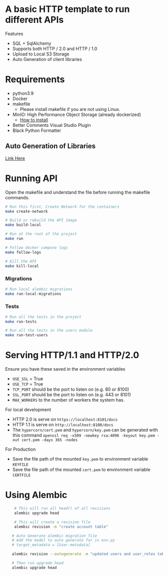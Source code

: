 # A basic HTTP template to run different APIs

Features
- SQL + SqlAlchemy
- Supports both HTTP / 2.0 and HTTP / 1.0
- Upload to Local S3 Storage
- Auto Generation of client libraries


# Requirements
- python3.9
- Docker
- makefile
    * Please install makefile if you are not using Linux.
- MinIO: High Performance Object Storage (already dockerized)
    * [How to install](https://hub.docker.com/r/minio/minio)
- Better Comments Visual Studio Plugin
- Black Python Formatter

## Auto Generation of Libraries
[Link Here](https://github.com/codelorhd/regnify-fastapi-template/tree/main/docs/client-libraries)

# 

# Running API
Open the makefile and understand the file before running the makefile commands.

```sh
# Run this first, Create Network for the containers
make create-network
```

```sh
# Build or rebuild the API image
make build-local
```

```sh
# Run at the root of the project
make run
```

```sh
# Follow docker compose logs
make follow-logs
```

```sh
# Kill the API
make kill-local
```

### Migrations

```sh
# Run local alembic migrations
make run-local-migrations
```

### Tests

```sh
# Run all the tests in the project
make run-tests
```


```sh
# Run all the tests in the users module
make run-test-users
```


# Serving HTTP/1.1 and HTTP/2.0
Ensure you have these saved in the environment variables
- `USE_SSL` = True
- `USE_TCP` = True
- `TCP_PORT` should be the port to listen on (e.g. 80 or 8100)
- `SSL_PORT` should be the port to listen on (e.g. 443 or 8101)
- `MAX_WORKERS` to the number of workers the system has.

For local development
- HTTP 2.0 is serve on `https://localhost:8101/docs`
- HTTP 1.1 is serve on `http://localhost:8100/docs`
- The `hypercorn/cert.pem` and `hypercorn/key.pem` can be generated with this command `openssl req -x509 -newkey rsa:4096 -keyout key.pem -out cert.pem -days 365 -nodes`

For Production
- Save the file path of the mounted `key.pem` to environment variable `KEYFILE` 
- Save the file path of the mounted `cert.pem` to environment variable `CERTFILE` 


# 

# Using Alembic

```sh
    # This will run all head() of all revisions
    alembic upgrade head
```

```sh
    # This will create a revision file
    alembic revision -m "create account table"
```

```sh
   # Auto Generate alembic migration file
   # Add the model to auto generate for in env.py 
   # target_metadata = [User.metadata]

   alembic revision --autogenerate -m "updated users and user_roles table"

   # Then run upgrade head
   alembic upgrade head
```
